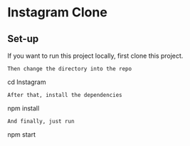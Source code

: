 # Instagram Clone

## Set-up
If you want to run this project locally, first clone this project.
```
Then change the directory into the repo
```
cd Instagram
```
After that, install the dependencies
```
npm install
```
And finally, just run
```
npm start
```
